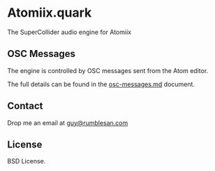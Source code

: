 # Atomiix.quark

The SuperCollider audio engine for Atomiix


## OSC Messages

The engine is controlled by OSC messages sent from the Atom editor.

The full details can be found in the [osc-messages.md](./docs/osc-messages.md) document.


## Contact

Drop me an email at guy@rumblesan.com


## License

BSD License.

